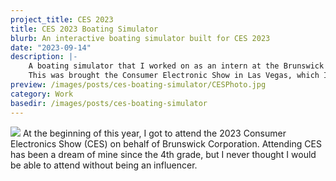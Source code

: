 ```yaml
---
project_title: CES 2023
title: CES 2023 Boating Simulator
blurb: An interactive boating simulator built for CES 2023
date: "2023-09-14"
description: |-
    A boating simulator that I worked on as an intern at the Brunswick iJet lab.
    This was brought the Consumer Electronic Show in Las Vegas, which I attended as an exhibitor
preview: /images/posts/ces-boating-simulator/CESPhoto.jpg
category: Work
basedir: /images/posts/ces-boating-simulator
---
```

![]({basedir}/CESSign.jpg)
At the beginning of this year, I got to attend the 2023 Consumer Electronics Show (CES) on behalf of
Brunswick Corporation. Attending CES has been a dream of mine since the 4th grade, but I never thought
I would be able to attend without being an influencer. 
